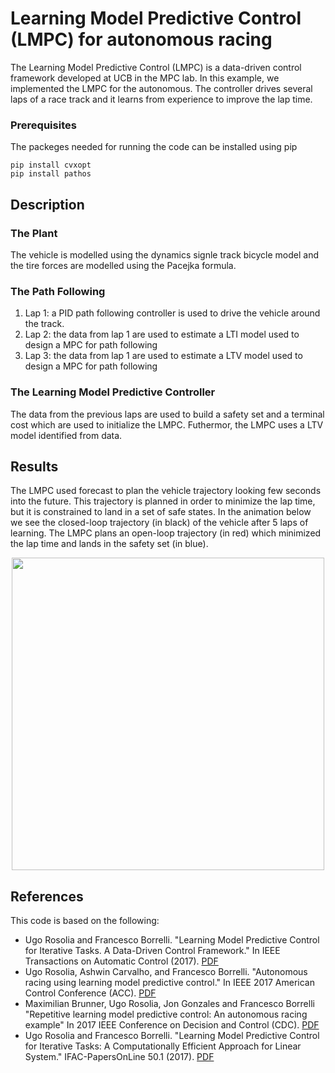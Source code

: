 # Learning Model Predictive Control (LMPC) for autonomous racing

The Learning Model Predictive Control (LMPC) is a data-driven control framework developed at UCB in the MPC lab. In this example, we implemented the LMPC for the autonomous. The controller drives several laps of a race track and it learns from experience to improve the lap time.

### Prerequisites

The packeges needed for running the code can be installed using pip

```
pip install cvxopt
pip install pathos
```

## Description

### The Plant
The vehicle is modelled using the dynamics signle track bicycle model and the tire forces are modelled using the Pacejka formula.

### The Path Following
1) Lap 1: a PID path following controller is used to drive the vehicle around the track.
2) Lap 2: the data from lap 1 are used to estimate a LTI model used to design a MPC for path following
3) Lap 3: the data from lap 1 are used to estimate a LTV model used to design a MPC for path following

### The Learning Model Predictive Controller
The data from the previous laps are used to build a safety set and a terminal cost which are used to initialize the LMPC. Futhermor, the LMPC uses a LTV model identified from data.

## Results

The LMPC used forecast to plan the vehicle trajectory looking few seconds into the future. This trajectory is planned in order to minimize the lap time, but it is constrained to land in a set of safe states.
In the animation below we see the closed-loop trajectory (in black) of the vehicle after 5 laps of learning. The LMPC plans an open-loop trajectory (in red) which minimized the lap time and lands in the safety set (in blue).

<p align="center">
<img src="https://github.com/urosolia/RacingLMPC/blob/master/src/ClosedLoop.gif" width="500" />
</p>

## References

This code is based on the following:

* Ugo Rosolia and Francesco Borrelli. "Learning Model Predictive Control for Iterative Tasks. A Data-Driven Control Framework." In IEEE Transactions on Automatic Control (2017). [PDF](https://ieeexplore.ieee.org/document/8039204/)
* Ugo Rosolia, Ashwin Carvalho, and Francesco Borrelli. "Autonomous racing using learning model predictive control." In IEEE 2017 American Control Conference (ACC). [PDF](https://ieeexplore.ieee.org/abstract/document/7963748/)
* Maximilian Brunner, Ugo Rosolia, Jon Gonzales and Francesco Borrelli "Repetitive learning model predictive control: An autonomous racing example" In 2017 IEEE Conference on Decision and Control (CDC). [PDF](https://ieeexplore.ieee.org/abstract/document/8264027/)
* Ugo Rosolia and Francesco Borrelli. "Learning Model Predictive Control for Iterative Tasks: A Computationally Efficient Approach for Linear System." IFAC-PapersOnLine 50.1 (2017). [PDF](https://www.sciencedirect.com/science/article/pii/S2405896317306523)
